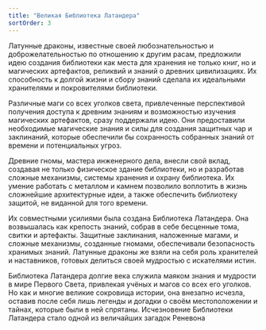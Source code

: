 ```yaml
---
title: "Великая Библиотека Латандера"
sortOrder: 3
---
```


Латунные драконы, известные своей любознательностью и
доброжелательностью по отношению к другим расам, предложили
идею создания библиотеки как места для хранения не только книг, но и
магических артефактов, реликвий и знаний о древних цивилизациях.
Их способность к долгой жизни и сбору знаний сделала их идеальными
хранителями и покровителями библиотеки.

Различные маги со всех уголков света, привлеченные перспективой
получения доступа к древним знаниям и возможностью изучения
магических артефактов, сразу поддержали идею. Они предоставили
необходимые магические знания и силы для создания защитных чар и
заклинаний, которые обеспечили бы сохранность собранных знаний от
времени и потенциальных угроз.

Древние гномы, мастера инженерного дела, внесли свой вклад,
создавая не только физическое здание библиотеки, но и разработав
сложные механизмы, системы хранения и охрану библиотека. Их
умение работать с металлом и камнем позволило воплотить в жизнь
сложнейшие архитектурные идеи, а также обеспечить библиотеку
защитой, не виданной для того времени.

Их совместными усилиями была создана Библиотека Латандера. Она
возвышалась как крепость знаний, собрав в себе бесценные тома,
свитки и артефакты. Защитные заклинания, наложенные магами, и
сложные механизмы, созданные гномами, обеспечивали безопасность
хранимых знаний. Латунные драконы же взяли на себя роль
хранителей и наставников, готовых делиться своей мудростью с
искателями истин.

Библиотека Латандера долгие века служила маяком знания и мудрости
в мире Первого Света, привлекая учёных и магов со всех его уголков.
Но как и многие великие сокровища истории, она внезапно исчезла,
оставив после себя лишь легенды и догадки о своём местоположении и
тайнах, которые были в ней спрятаны. Исчезновение Библиотеки
Латандера стало одной из величайших загадок Реневона